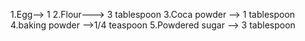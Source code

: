 1.Egg--> 1
2.Flour---> 3 tablespoon
3.Coca powder --> 1 tablespoon
4.baking powder -->1/4 teaspoon
5.Powdered sugar --> 3 tablespoon

